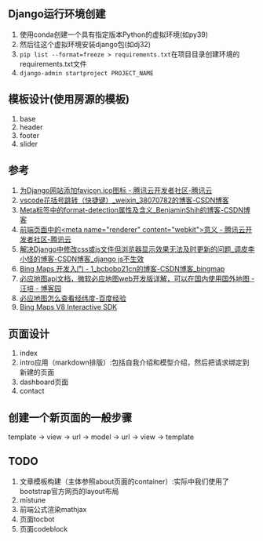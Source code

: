 ## Django运行环境创建
1. 使用conda创建一个具有指定版本Python的虚拟环境(如py39)
2. 然后往这个虚拟环境安装django包(如dj32)
3. `pip list --format=freeze > requirements.txt`在项目目录创建环境的requirements.txt文件
4. `django-admin startproject PROJECT_NAME`

## 模板设计(使用房源的模板)
1. base
2. header
3. footer
4. slider

## 参考
1. [为Django网站添加favicon.ico图标 - 腾讯云开发者社区-腾讯云](https://cloud.tencent.com/developer/article/1594579)
2. [vscode花括号跳转（快捷键）_weixin_38070782的博客-CSDN博客](https://blog.csdn.net/weixin_38070782/article/details/106818715)
3. [Meta标签中的format-detection属性及含义_BenjaminShih的博客-CSDN博客](https://blog.csdn.net/sjn0503/article/details/72897763)
4. [前端页面中的\<meta name="renderer" content="webkit"\>意义 - 腾讯云开发者社区-腾讯云](https://cloud.tencent.com/developer/article/1455896)
5. [解决Django中修改css或js文件但浏览器显示效果无法及时更新的问题_调皮李小怪的博客-CSDN博客_django js不生效](https://blog.csdn.net/qq_38388811/article/details/105625981)
6. [Bing Maps 开发入门 - 1_bcbobo21cn的博客-CSDN博客_bingmap](https://blog.csdn.net/bcbobo21cn/article/details/114469226)
7. [必应地图api文档，微软必应地图web开发版详解，可以在国内使用国外地图 - 汪培 - 博客园](https://www.cnblogs.com/aiyunyun/p/6292567.html)
8. [必应地图怎么查看经纬度-百度经验 ](https://jingyan.baidu.com/article/4f7d5712cf461e1a201927b4.html)
9. [Bing Maps V8 Interactive SDK](https://cn.bing.com/maps/sdkrelease/mapcontrol/isdk/Overview#SearchModule2)

## 页面设计
1. index
2. intro应用（markdown排版）:包括自我介绍和模型介绍，然后把请求绑定到新建的页面
3. dashboard页面
4. contact

## 创建一个新页面的一般步骤

template → view → url → model → url → view → template

## TODO
1. 文章模板构建（主体参照about页面的container）:实际中我们使用了bootstrap官方网页的layout布局
2. mistune
3. 前端公式渲染mathjax
4. 页面tocbot
5. 页面codeblock
